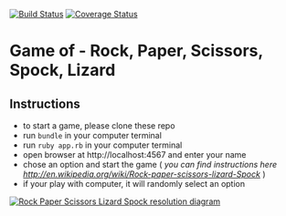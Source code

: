 [![Build Status](https://travis-ci.org/6eff/rps-challenge.svg?branch=master)](https://travis-ci.org/6eff/rps-challenge)
<a href='https://coveralls.io/github/6eff/rps-challenge'><img src='https://coveralls.io/repos/github/6eff/rps-challenge/badge.svg' alt='Coverage Status' /></a>

# Game of - Rock, Paper, Scissors, Spock, Lizard

Instructions
-------

* to start a game, please clone these repo
* run `bundle` in your computer terminal
* run `ruby app.rb` in your computer terminal
* open browser at http://localhost:4567 and enter your name
* chose an option and start the game ( _you can find instructions here http://en.wikipedia.org/wiki/Rock-paper-scissors-lizard-Spock_ )
* if your play with computer, it will randomly select an option

<p><a href="https://commons.wikimedia.org/wiki/File:Rock_Paper_Scissors_Lizard_Spock_en.svg#/media/File:Rock_Paper_Scissors_Lizard_Spock_en.svg"><img src="https://upload.wikimedia.org/wikipedia/commons/thumb/f/fe/Rock_Paper_Scissors_Lizard_Spock_en.svg/1200px-Rock_Paper_Scissors_Lizard_Spock_en.svg.png" alt="Rock Paper Scissors Lizard Spock resolution diagram"></a><br></p>
